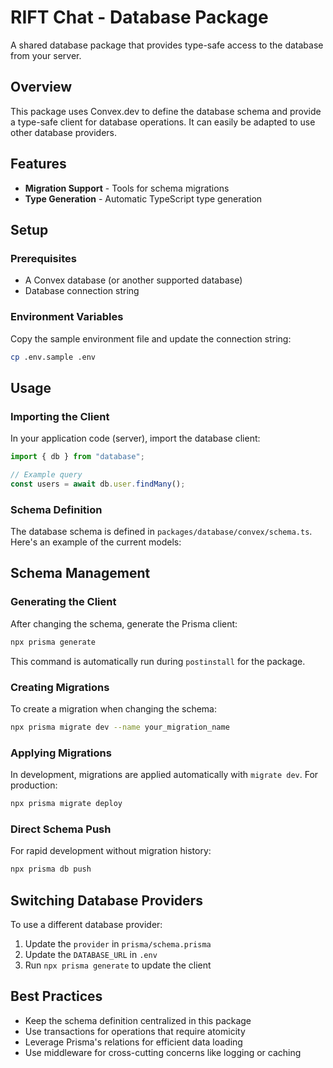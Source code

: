 # RIFT Chat - Database Package

A shared database package that provides type-safe access to the database from your server.

## Overview

This package uses Convex.dev to define the database schema and provide a type-safe client for database operations. It can easily be adapted to use other database providers.

## Features

- **Migration Support** - Tools for schema migrations
- **Type Generation** - Automatic TypeScript type generation

## Setup

### Prerequisites

- A Convex database (or another supported database)
- Database connection string

### Environment Variables

Copy the sample environment file and update the connection string:

```bash
cp .env.sample .env
```

## Usage

### Importing the Client

In your application code (server), import the database client:

```typescript
import { db } from "database";

// Example query
const users = await db.user.findMany();
```

### Schema Definition

The database schema is defined in `packages/database/convex/schema.ts`. Here's an example of the current models:

## Schema Management

### Generating the Client

After changing the schema, generate the Prisma client:

```bash
npx prisma generate
```

This command is automatically run during `postinstall` for the package.

### Creating Migrations

To create a migration when changing the schema:

```bash
npx prisma migrate dev --name your_migration_name
```

### Applying Migrations

In development, migrations are applied automatically with `migrate dev`. For production:

```bash
npx prisma migrate deploy
```

### Direct Schema Push

For rapid development without migration history:

```bash
npx prisma db push
```

## Switching Database Providers

To use a different database provider:

1. Update the `provider` in `prisma/schema.prisma`
2. Update the `DATABASE_URL` in `.env`
3. Run `npx prisma generate` to update the client

## Best Practices

- Keep the schema definition centralized in this package
- Use transactions for operations that require atomicity
- Leverage Prisma's relations for efficient data loading
- Use middleware for cross-cutting concerns like logging or caching
